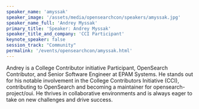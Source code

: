 ```yaml
---
speaker_name: 'amyssak'
speaker_image: '/assets/media/opensearchcon/speakers/amyssak.jpg'
speaker_name_full: 'Andrey Myssak'
primary_title: 'Speaker: Andrey Myssak'
speaker_title_and_company: 'CCI Participant'
keynote_speaker: false
session_track: "Community"
permalink: '/events/opensearchcon/amyssak.html'
---
```

Andrey is a College Contributor initiative Participant, OpenSearch Contributor, and Senior Software Engineer at EPAM Systems. He stands out for his notable involvement in the College Contributors Initiative (CCI), contributing to OpenSearch and becoming a maintainer for opensearch-project/oui. He thrives in collaborative environments and is always eager to take on new challenges and drive success.

